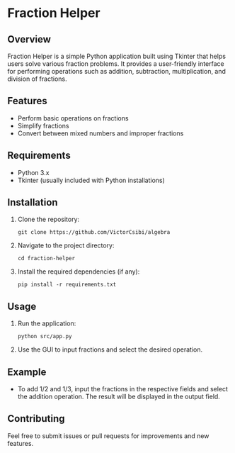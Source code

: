 # Fraction Helper

## Overview
Fraction Helper is a simple Python application built using Tkinter that helps users solve various fraction problems. It provides a user-friendly interface for performing operations such as addition, subtraction, multiplication, and division of fractions.

## Features
- Perform basic operations on fractions
- Simplify fractions
- Convert between mixed numbers and improper fractions

## Requirements
- Python 3.x
- Tkinter (usually included with Python installations)

## Installation
1. Clone the repository:
   ```
   git clone https://github.com/VictorCsibi/algebra
   ```
2. Navigate to the project directory:
   ```
   cd fraction-helper
   ```
3. Install the required dependencies (if any):
   ```
   pip install -r requirements.txt
   ```

## Usage
1. Run the application:
   ```
   python src/app.py
   ```
2. Use the GUI to input fractions and select the desired operation.

## Example
- To add 1/2 and 1/3, input the fractions in the respective fields and select the addition operation. The result will be displayed in the output field.

## Contributing
Feel free to submit issues or pull requests for improvements and new features.